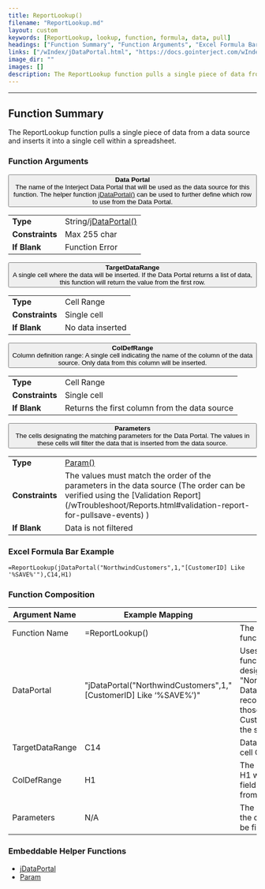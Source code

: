 ```yaml
---
title: ReportLookup()
filename: "ReportLookup.md"
layout: custom
keywords: [ReportLookup, lookup, function, formula, data, pull]
headings: ["Function Summary", "Function Arguments", "Excel Formula Bar Example", "Function Composition", "Embeddable Helper Functions"]
links: ["/wIndex/jDataPortal.html", "https://docs.gointerject.com/wIndex/jDataPortal.html", "https://docs.gointerject.com/wIndex/Param.html", "/wTroubleshoot/Reports.html#validation-report-for-pullsave-events", "/wIndex/jDataPortal.html", "/wIndex/jDataPortal.html", "/wIndex/Param.html"]
image_dir: ""
images: []
description: The ReportLookup function pulls a single piece of data from a data source and inserts it into a single cell within a spreadsheet.
---
```

* * *

##  Function Summary

The ReportLookup function pulls a single piece of data from a data source and inserts it into a single cell within a spreadsheet. 

###  Function Arguments

<button class="collapsible-parameter">**Data Portal**<br>The name of the Interject Data Portal that will be used as the data source for this function. The helper function [jDataPortal()](/wIndex/jDataPortal.html) can be used to further define which row to use from the Data Portal.</button>
<div markdown="1" class="panel-parameter">
<table>
  <tbody>
    <tr>
		<td class="pph"><b>Type</b></td>
		<td>String/<a href="https://docs.gointerject.com/wIndex/jDataPortal.html">jDataPortal()</a></td>
    </tr>
    <tr>
		<td class="pph"><b>Constraints</b></td>
		<td>Max 255 char</td>
    </tr>
    <tr>
		<td class="pph"><b>If Blank</b></td>
		<td>Function Error</td>
    </tr>
  </tbody>
</table>
</div>

<button class="collapsible-parameter">**TargetDataRange**<br>A single cell where the data will be inserted. If the Data Portal returns a list of data, this function will return the value from the first row.</button>
<div markdown="1" class="panel-parameter">
<table>
  <tbody>
    <tr>
		<td class="pph"><b>Type</b></td>
		<td>Cell Range</td>
    </tr>
    <tr>
		<td class="pph"><b>Constraints</b></td>
		<td>Single cell</td>
    </tr>
    <tr>
		<td class="pph"><b>If Blank</b></td>
		<td>No data inserted</td>
    </tr>
  </tbody>
</table>
</div>

<button class="collapsible-parameter">**ColDefRange**<br>Column definition range: A single cell indicating the name of the column of the data source. Only data from this column will be inserted.</button>
<div markdown="1" class="panel-parameter">
<table>
  <tbody>
    <tr>
		<td class="pph"><b>Type</b></td>
		<td>Cell Range</td>
    </tr>
    <tr>
		<td class="pph"><b>Constraints</b></td>
		<td>Single cell</td>
    </tr>
    <tr>
		<td class="pph"><b>If Blank</b></td>
		<td>Returns the first column from the data source</td>
    </tr>
  </tbody>
</table>
</div>

<button class="collapsible-parameter">**Parameters**<br>The cells designating the matching parameters for the Data Portal. The values in these cells will filter the data that is inserted from the data source.</button>
<div markdown="1" class="panel-parameter">
<table>
  <tbody>
    <tr>
		<td class="pph"><b>Type</b></td>
		<td><a href="https://docs.gointerject.com/wIndex/Param.html">Param()</a></td>
    </tr>
    <tr>
		<td class="pph"><b>Constraints</b></td>
		<td>The values must match the order of the parameters in the data source (The order can be verified using the [Validation Report](/wTroubleshoot/Reports.html#validation-report-for-pullsave-events) )</td>
    </tr>
    <tr>
		<td class="pph"><b>If Blank</b></td>
		<td>Data is not filtered</td>
    </tr>
  </tbody>
</table>
</div>

###  Excel Formula Bar Example

```Excel
=ReportLookup(jDataPortal("NorthwindCustomers",1,"[CustomerID] Like '%SAVE%'"),C14,H1)
```

###  Function Composition

| Argument Name  |  Example Mapping  |  Explanation   |  
|------|------|------|
|  Function Name  |  =ReportLookup()  |  The name of this function.  |  
|  DataPortal  |  "jDataPortal("NorthwindCustomers",1,"[CustomerID] Like ‘%SAVE%’)"  |  Uses the helper function [jDataPortal()](/wIndex/jDataPortal.html) designating the "NorthwindCustomers" Data Portal. Filters the records to include only those whose CustomerID contains the string "save".  |  
|  TargetDataRange  |  C14  |  Data will be inserted to cell C14.  |  
|  ColDefRange  |  H1  |  The column name in H1 will be the data field that is returned from the data source.  |  
|  Parameters  |  N/A  |  The data returned from the data source will not be filtered.  |  

###  Embeddable Helper Functions

* [jDataPortal](/wIndex/jDataPortal.html)
* [Param](/wIndex/Param.html)
